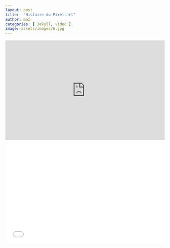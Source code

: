 ```yaml
---
layout: post
title:  "Histoire du Pixel art"
author: max
categories: [ Jekyll, video ]
image: assets/images/6.jpg
---
```




<p><iframe style="width:100%;" height="315" src="https://www.youtube.com/embed/Tfh0ytz8S0k" frameborder="0" allowfullscreen></iframe></p>


<p><iframe style="width:100%;" height="315" src="[https://www.youtube.com/watch?v=_rsycfDliZU&t](https://www.youtube.com/watch?v=_rsycfDliZU&t)" frameborder="0" allowfullscreen></iframe></p>

<!--stackedit_data:
eyJoaXN0b3J5IjpbMTY3OTk0NTY0OCwtNDYxMjE0Nzk1LDQzNT
M1NzE0M119
-->
